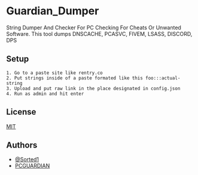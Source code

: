 # Guardian_Dumper
String Dumper And Checker For PC Checking For Cheats Or Unwanted Software.
This tool dumps DNSCACHE, PCASVC, FIVEM, LSASS, DISCORD, DPS

## Setup
    1. Go to a paste site like rentry.co
    2. Put strings inside of a paste formated like this foo:::actual-string 
    3. Upload and put raw link in the place designated in config.json
    4. Run as admin and hit enter
## License

[MIT](https://choosealicense.com/licenses/mit/)


## Authors

- [@Sorted1](https://www.github.com/sorted1)
- [PCGUARDIAN](https://pcguardian.xyz)

